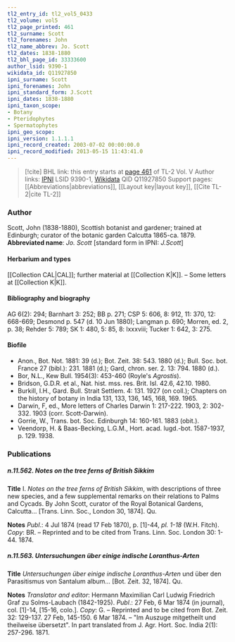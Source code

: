 ```yaml
---
tl2_entry_id: tl2_vol5_0433
tl2_volume: vol5
tl2_page_printed: 461
tl2_surname: Scott
tl2_forenames: John
tl2_name_abbrev: Jo. Scott
tl2_dates: 1838-1880
tl2_bhl_page_id: 33333600
author_lsid: 9390-1
wikidata_id: Q11927850
ipni_surname: Scott
ipni_forenames: John
ipni_standard_form: J.Scott
ipni_dates: 1838-1880
ipni_taxon_scope: 
- Botany
- Pteridophytes
- Spermatophytes
ipni_geo_scope: 
ipni_version: 1.1.1.1
ipni_record_created: 2003-07-02 00:00:00.0
ipni_record_modified: 2013-05-15 11:43:41.0
---
```


> [!cite] BHL link: this entry starts at [page 461](https://www.biodiversitylibrary.org/page/33333600) of TL-2 Vol. V
> Author links: [IPNI](https://www.ipni.org/a/9390-1) LSID 9390-1, [Wikidata](https://www.wikidata.org/wiki/Q11927850) QID Q11927850
> Support pages: [[Abbreviations|abbreviations]], [[Layout key|layout key]], [[Cite TL-2|cite TL-2]]

### Author

Scott, John (1838-1880), Scottish botanist and gardener; trained at Edinburgh; curator of the botanic garden Calcutta 1865-ca. 1879. 
**Abbreviated name**: *Jo. Scott* \[standard form in IPNI: *J.Scott*\]

#### Herbarium and types

[[Collection CAL|CAL]]; further material at [[Collection K|K]]. – Some letters at [[Collection K|K]].

#### Bibliography and biography

AG 6(2): 294; Barnhart 3: 252; BB p. 271; CSP 5: 606, 8: 912, 11: 370, 12: 668-669; Desmond p. 547 (d. 10 Jun 1880); Langman p. 690; Morren, ed. 2, p. 38; Rehder 5: 789; SK 1: 480, 5: 85, 8: lxxxviii; Tucker 1: 642, 3: 275.

#### Biofile

- Anon., Bot. Not. 1881: 39 (d.); Bot. Zeit. 38: 543. 1880 (d.); Bull. Soc. bot. France 27 (bibl.): 231. 1881 (d.); Gard, chron. ser. 2. 13: 794. 1880 (d.).
- Bor, N.L., Kew Bull. 1954(3): 453-460 (Royle's *Agrostis*).
- Bridson, G.D.R. et al., Nat. hist. mss. res. Brit. Isl. 42.6, 42.10. 1980.
- Burkill, I.H., Gard. Bull. Strait Settlem. 4: 131. 1927 (on coll.); Chapters on the history of botany in India 131, 133, 136, 145, 168, 169. 1965.
- Darwin, F, ed., More letters of Charles Darwin 1: 217-222. 1903, 2: 302-332. 1903 (corr. Scott-Darwin).
- Gorrie, W., Trans. bot. Soc. Edinburgh 14: 160-161. 1883 (obit.).
- Veendorp, H. & Baas-Becking, L.G.M., Hort. acad. lugd.-bot. 1587-1937, p. 129. 1938.

### Publications

##### n.11.562. Notes on the tree ferns of British Sikkim

**Title**
I. *Notes on the tree ferns of British Sikkim*, with descriptions of three new species, and a few supplemental remarks on their relations to Palms and Cycads. By John Scott, curator of the Royal Botanical Gardens, Calcutta... \[Trans. Linn. Soc., London 30, 1874\]. Qu.

**Notes**
*Publ*.: 4 Jul 1874 (read 17 Feb 1870), p. \[1\]-44, *pl. 1-18* (W.H. Fitch). *Copy*: BR. – Reprinted and to be cited from Trans. Linn. Soc. London 30: 1-44. 1874.

##### n.11.563. Untersuchungen über einige indische Loranthus-Arten

**Title**
*Untersuchungen über einige indische Loranthus-Arten* und über den Parasitismus von Santalum album... \[Bot. Zeit. 32, 1874\]. Qu.

**Notes**
*Translator and editor*: Hermann Maximilian Carl Ludwig Friedrich Graf zu Solms-Laubach (1842-1925).
*Publ*.: 27 Feb, 6 Mar 1874 (in journal), col. \[1\]-14, \[15-16, colo.\]. *Copy*: G. – Reprinted and to be cited from Bot. Zeit. 32: 129-137. 27 Feb, 145-150. 6 Mar 1874. – "Im Auszuge mitgetheilt und theilweise übersetzt". In part translated from J. Agr. Hort. Soc. India 2(1): 257-296. 1871.

